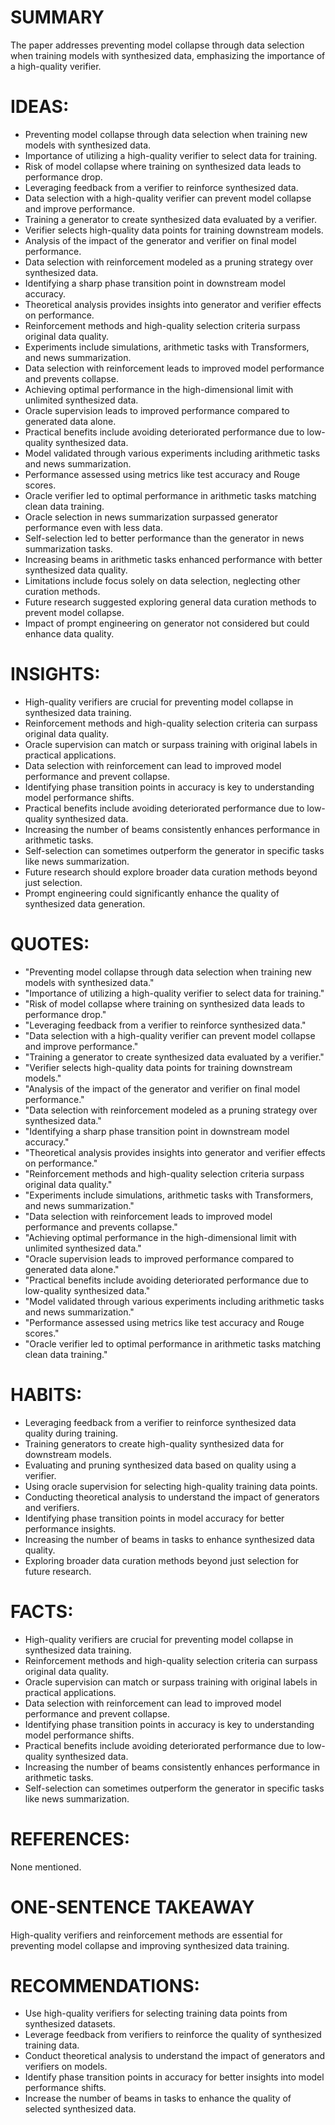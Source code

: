 # SUMMARY
The paper addresses preventing model collapse through data selection when training models with synthesized data, emphasizing the importance of a high-quality verifier.

# IDEAS:
- Preventing model collapse through data selection when training new models with synthesized data.
- Importance of utilizing a high-quality verifier to select data for training.
- Risk of model collapse where training on synthesized data leads to performance drop.
- Leveraging feedback from a verifier to reinforce synthesized data.
- Data selection with a high-quality verifier can prevent model collapse and improve performance.
- Training a generator to create synthesized data evaluated by a verifier.
- Verifier selects high-quality data points for training downstream models.
- Analysis of the impact of the generator and verifier on final model performance.
- Data selection with reinforcement modeled as a pruning strategy over synthesized data.
- Identifying a sharp phase transition point in downstream model accuracy.
- Theoretical analysis provides insights into generator and verifier effects on performance.
- Reinforcement methods and high-quality selection criteria surpass original data quality.
- Experiments include simulations, arithmetic tasks with Transformers, and news summarization.
- Data selection with reinforcement leads to improved model performance and prevents collapse.
- Achieving optimal performance in the high-dimensional limit with unlimited synthesized data.
- Oracle supervision leads to improved performance compared to generated data alone.
- Practical benefits include avoiding deteriorated performance due to low-quality synthesized data.
- Model validated through various experiments including arithmetic tasks and news summarization.
- Performance assessed using metrics like test accuracy and Rouge scores.
- Oracle verifier led to optimal performance in arithmetic tasks matching clean data training.
- Oracle selection in news summarization surpassed generator performance even with less data.
- Self-selection led to better performance than the generator in news summarization tasks.
- Increasing beams in arithmetic tasks enhanced performance with better synthesized data quality.
- Limitations include focus solely on data selection, neglecting other curation methods.
- Future research suggested exploring general data curation methods to prevent model collapse.
- Impact of prompt engineering on generator not considered but could enhance data quality.

# INSIGHTS:
- High-quality verifiers are crucial for preventing model collapse in synthesized data training.
- Reinforcement methods and high-quality selection criteria can surpass original data quality.
- Oracle supervision can match or surpass training with original labels in practical applications.
- Data selection with reinforcement can lead to improved model performance and prevent collapse.
- Identifying phase transition points in accuracy is key to understanding model performance shifts.
- Practical benefits include avoiding deteriorated performance due to low-quality synthesized data.
- Increasing the number of beams consistently enhances performance in arithmetic tasks.
- Self-selection can sometimes outperform the generator in specific tasks like news summarization.
- Future research should explore broader data curation methods beyond just selection.
- Prompt engineering could significantly enhance the quality of synthesized data generation.

# QUOTES:
- "Preventing model collapse through data selection when training new models with synthesized data."
- "Importance of utilizing a high-quality verifier to select data for training."
- "Risk of model collapse where training on synthesized data leads to performance drop."
- "Leveraging feedback from a verifier to reinforce synthesized data."
- "Data selection with a high-quality verifier can prevent model collapse and improve performance."
- "Training a generator to create synthesized data evaluated by a verifier."
- "Verifier selects high-quality data points for training downstream models."
- "Analysis of the impact of the generator and verifier on final model performance."
- "Data selection with reinforcement modeled as a pruning strategy over synthesized data."
- "Identifying a sharp phase transition point in downstream model accuracy."
- "Theoretical analysis provides insights into generator and verifier effects on performance."
- "Reinforcement methods and high-quality selection criteria surpass original data quality."
- "Experiments include simulations, arithmetic tasks with Transformers, and news summarization."
- "Data selection with reinforcement leads to improved model performance and prevents collapse."
- "Achieving optimal performance in the high-dimensional limit with unlimited synthesized data."
- "Oracle supervision leads to improved performance compared to generated data alone."
- "Practical benefits include avoiding deteriorated performance due to low-quality synthesized data."
- "Model validated through various experiments including arithmetic tasks and news summarization."
- "Performance assessed using metrics like test accuracy and Rouge scores."
- "Oracle verifier led to optimal performance in arithmetic tasks matching clean data training."

# HABITS:
- Leveraging feedback from a verifier to reinforce synthesized data quality during training.
- Training generators to create high-quality synthesized data for downstream models.
- Evaluating and pruning synthesized data based on quality using a verifier.
- Using oracle supervision for selecting high-quality training data points.
- Conducting theoretical analysis to understand the impact of generators and verifiers.
- Identifying phase transition points in model accuracy for better performance insights.
- Increasing the number of beams in tasks to enhance synthesized data quality.
- Exploring broader data curation methods beyond just selection for future research.

# FACTS:
- High-quality verifiers are crucial for preventing model collapse in synthesized data training.
- Reinforcement methods and high-quality selection criteria can surpass original data quality.
- Oracle supervision can match or surpass training with original labels in practical applications.
- Data selection with reinforcement can lead to improved model performance and prevent collapse.
- Identifying phase transition points in accuracy is key to understanding model performance shifts.
- Practical benefits include avoiding deteriorated performance due to low-quality synthesized data.
- Increasing the number of beams consistently enhances performance in arithmetic tasks.
- Self-selection can sometimes outperform the generator in specific tasks like news summarization.

# REFERENCES:
None mentioned.

# ONE-SENTENCE TAKEAWAY
High-quality verifiers and reinforcement methods are essential for preventing model collapse and improving synthesized data training.

# RECOMMENDATIONS:
- Use high-quality verifiers for selecting training data points from synthesized datasets.
- Leverage feedback from verifiers to reinforce the quality of synthesized training data.
- Conduct theoretical analysis to understand the impact of generators and verifiers on models.
- Identify phase transition points in accuracy for better insights into model performance shifts.
- Increase the number of beams in tasks to enhance the quality of selected synthesized data.